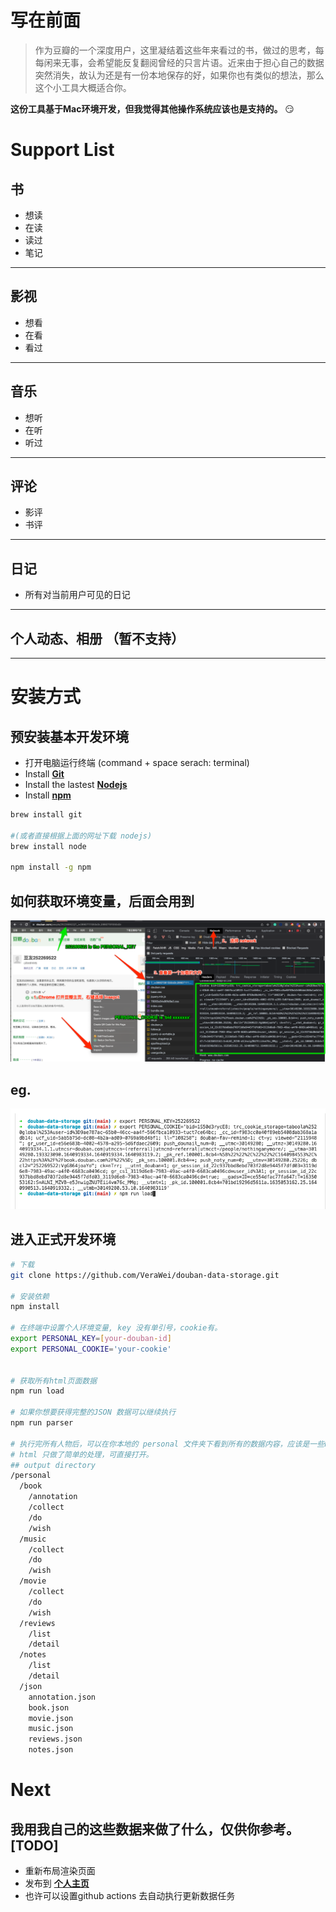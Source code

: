 # 写在前面
> 作为豆瓣的一个深度用户，这里凝结着这些年来看过的书，做过的思考，每每闲来无事，会希望能反复翻阅曾经的只言片语。近来由于担心自己的数据突然消失，故认为还是有一份本地保存的好，如果你也有类似的想法，那么这个小工具大概适合你。

**这份工具基于Mac环境开发，但我觉得其他操作系统应该也是支持的。** :smirk:

# Support List
## 书
- 想读
- 在读
- 读过
- 笔记
***

## 影视
- 想看
- 在看
- 看过
***

## 音乐
- 想听
- 在听
- 听过
***

## 评论
- 影评
- 书评
***

## 日记
- 所有对当前用户可见的日记
***

## 个人动态、相册 （暂不支持）
***

# 安装方式
## 预安装基本开发环境
- 打开电脑运行终端 (command + space serach: terminal)
- Install **[Git](https://git-scm.com/download/mac)**
- Install the lastest **[Nodejs](https://nodejs.org/en/)**
- Install **[npm](https://docs.npmjs.com/downloading-and-installing-node-js-and-npm)**

```bash
brew install git

#(或者直接根据上面的网址下载 nodejs)
brew install node

npm install -g npm
```

## 如何获取环境变量，后面会用到
![instruction](assets/instruction.png)
## eg.
![terminal](assets/terminal.png)


## 进入正式开发环境
```bash
# 下载
git clone https://github.com/VeraWei/douban-data-storage.git

# 安装依赖
npm install

# 在终端中设置个人环境变量, key 没有单引号，cookie有。
export PERSONAL_KEY=[your-douban-id]
export PERSONAL_COOKIE='your-cookie'


# 获取所有html页面数据
npm run load

# 如果你想要获得完整的JSON 数据可以继续执行
npm run parser

# 执行完所有人物后，可以在你本地的 personal 文件夹下看到所有的数据内容，应该是一些html和几份json文件
# html 只做了简单的处理，可直接打开。
## output directory
/personal
  /book
    /annotation
    /collect
    /do
    /wish
  /music
    /collect
    /do
    /wish
  /movie
    /collect
    /do
    /wish
  /reviews
    /list
    /detail
  /notes
    /list
    /detail
  /json
    annotation.json
    book.json
    movie.json
    music.json
    reviews.json
    notes.json
```

# Next
## 我用我自己的这些数据来做了什么，仅供你参考。[TODO]
- 重新布局渲染页面
- 发布到 **[个人主页](https://verawei.github.io/mymind)**
- 也许可以设置github actions 去自动执行更新数据任务